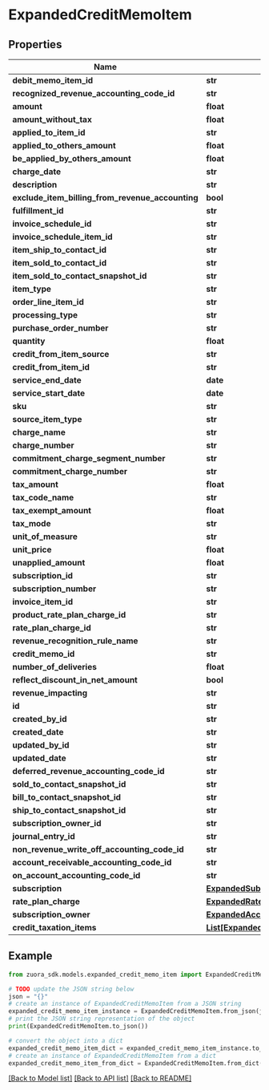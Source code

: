 # ExpandedCreditMemoItem


## Properties

Name | Type | Description | Notes
------------ | ------------- | ------------- | -------------
**debit_memo_item_id** | **str** |  | [optional] 
**recognized_revenue_accounting_code_id** | **str** |  | [optional] 
**amount** | **float** |  | [optional] 
**amount_without_tax** | **float** |  | [optional] 
**applied_to_item_id** | **str** |  | [optional] 
**applied_to_others_amount** | **float** |  | [optional] 
**be_applied_by_others_amount** | **float** |  | [optional] 
**charge_date** | **str** |  | [optional] 
**description** | **str** |  | [optional] 
**exclude_item_billing_from_revenue_accounting** | **bool** |  | [optional] 
**fulfillment_id** | **str** |  | [optional] 
**invoice_schedule_id** | **str** |  | [optional] 
**invoice_schedule_item_id** | **str** |  | [optional] 
**item_ship_to_contact_id** | **str** |  | [optional] 
**item_sold_to_contact_id** | **str** |  | [optional] 
**item_sold_to_contact_snapshot_id** | **str** |  | [optional] 
**item_type** | **str** |  | [optional] 
**order_line_item_id** | **str** |  | [optional] 
**processing_type** | **str** |  | [optional] 
**purchase_order_number** | **str** |  | [optional] 
**quantity** | **float** |  | [optional] 
**credit_from_item_source** | **str** |  | [optional] 
**credit_from_item_id** | **str** |  | [optional] 
**service_end_date** | **date** |  | [optional] 
**service_start_date** | **date** |  | [optional] 
**sku** | **str** |  | [optional] 
**source_item_type** | **str** |  | [optional] 
**charge_name** | **str** |  | [optional] 
**charge_number** | **str** |  | [optional] 
**commitment_charge_segment_number** | **str** |  | [optional] 
**commitment_charge_number** | **str** |  | [optional] 
**tax_amount** | **float** |  | [optional] 
**tax_code_name** | **str** |  | [optional] 
**tax_exempt_amount** | **float** |  | [optional] 
**tax_mode** | **str** |  | [optional] 
**unit_of_measure** | **str** |  | [optional] 
**unit_price** | **float** |  | [optional] 
**unapplied_amount** | **float** |  | [optional] 
**subscription_id** | **str** |  | [optional] 
**subscription_number** | **str** |  | [optional] 
**invoice_item_id** | **str** |  | [optional] 
**product_rate_plan_charge_id** | **str** |  | [optional] 
**rate_plan_charge_id** | **str** |  | [optional] 
**revenue_recognition_rule_name** | **str** |  | [optional] 
**credit_memo_id** | **str** |  | [optional] 
**number_of_deliveries** | **float** |  | [optional] 
**reflect_discount_in_net_amount** | **bool** |  | [optional] 
**revenue_impacting** | **str** |  | [optional] 
**id** | **str** |  | [optional] 
**created_by_id** | **str** |  | [optional] 
**created_date** | **str** |  | [optional] 
**updated_by_id** | **str** |  | [optional] 
**updated_date** | **str** |  | [optional] 
**deferred_revenue_accounting_code_id** | **str** |  | [optional] 
**sold_to_contact_snapshot_id** | **str** |  | [optional] 
**bill_to_contact_snapshot_id** | **str** |  | [optional] 
**ship_to_contact_snapshot_id** | **str** |  | [optional] 
**subscription_owner_id** | **str** |  | [optional] 
**journal_entry_id** | **str** |  | [optional] 
**non_revenue_write_off_accounting_code_id** | **str** |  | [optional] 
**account_receivable_accounting_code_id** | **str** |  | [optional] 
**on_account_accounting_code_id** | **str** |  | [optional] 
**subscription** | [**ExpandedSubscription**](ExpandedSubscription.md) |  | [optional] 
**rate_plan_charge** | [**ExpandedRatePlanCharge**](ExpandedRatePlanCharge.md) |  | [optional] 
**subscription_owner** | [**ExpandedAccount**](ExpandedAccount.md) |  | [optional] 
**credit_taxation_items** | [**List[ExpandedCreditTaxationItem]**](ExpandedCreditTaxationItem.md) |  | [optional] 

## Example

```python
from zuora_sdk.models.expanded_credit_memo_item import ExpandedCreditMemoItem

# TODO update the JSON string below
json = "{}"
# create an instance of ExpandedCreditMemoItem from a JSON string
expanded_credit_memo_item_instance = ExpandedCreditMemoItem.from_json(json)
# print the JSON string representation of the object
print(ExpandedCreditMemoItem.to_json())

# convert the object into a dict
expanded_credit_memo_item_dict = expanded_credit_memo_item_instance.to_dict()
# create an instance of ExpandedCreditMemoItem from a dict
expanded_credit_memo_item_from_dict = ExpandedCreditMemoItem.from_dict(expanded_credit_memo_item_dict)
```
[[Back to Model list]](../README.md#documentation-for-models) [[Back to API list]](../README.md#documentation-for-api-endpoints) [[Back to README]](../README.md)


